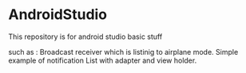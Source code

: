 # AndroidStudio
This repository is for android studio basic stuff

such as : 
Broadcast receiver which is listinig to airplane mode.
Simple example of notification
List with adapter and view holder.
